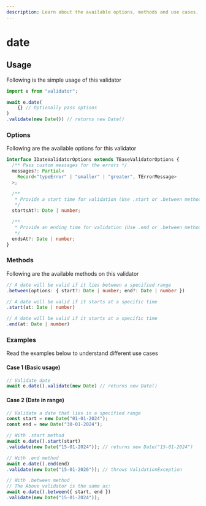 ```yaml
---
description: Learn about the available options, methods and use cases.
---
```


# date

## Usage

Following is the simple usage of this validator

```typescript
import e from "validator";

await e.date(
    {} // Optionally pass options
)
.validate(new Date()) // returns new Date()
```

### Options

Following are the available options for this validator

```typescript
interface IDateValidatorOptions extends TBaseValidatorOptions {
  /** Pass custom messages for the errors */
  messages?: Partial<
    Record<"typeError" | "smaller" | "greater", TErrorMessage>
  >;

  /**
   * Provide a start time for validation (Use .start or .between methods)
   */
  startsAt?: Date | number;

  /**
   * Provide an ending time for validation (Use .end or .between methods)
   */
  endsAt?: Date | number;
}
```

### Methods

Following are the available methods on this validator

```typescript
// A date will be valid if it lies between a specified range
.between(options: { start?: Date | number; end?: Date | number })
```

```typescript
// A date will be valid if it starts at a specific time
.start(at: Date | number)
```

```typescript
// A date will be valid if it starts at a specific time
.end(at: Date | number)
```

### Examples

Read the examples below to understand different use cases

#### Case 1 (Basic usage)

```typescript
// Validate date
await e.date().validate(new Date) // returns new Date()
```

#### Case 2 (Date in range)

```typescript
// Validate a date that lies in a specified range
const start = new Date("01-01-2024");
const end = new Date("30-01-2024");

// With .start method
await e.date().start(start)
.validate(new Date("15-01-2024")); // returns new Date("15-01-2024")

// With .end method
await e.date().end(end)
.validate(new Date("15-01-2026")); // throws ValidationException

// With .between method
// The Above validator is the same as:
await e.date().between({ start, end })
.validate(new Date("15-01-2024"));
```

